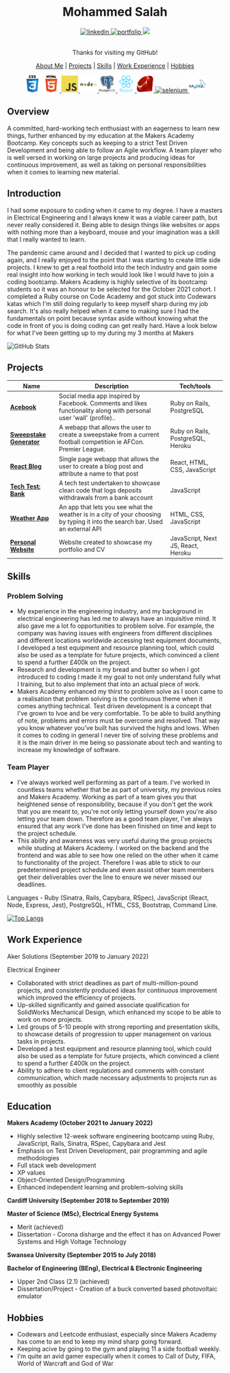 <div align="center">
  <h1>Mohammed Salah</h1>

  <div align="center">
    <a href="https://www.linkedin.com/in/mohammed-salah-miet-7309b116a/">
        <img alt="linkedin" title="My LinkedIn Page" src="https://img.shields.io/badge/LinkedIn-0077B5?style=for-the-badge&logo=linkedin&logoColor=white" />
    </a>
    <a href="https://mohammed-salah-website.herokuapp.com">
        <img alt="portfolio" title="My Portfolio" src="https://img.shields.io/badge/Portfolio-3b5998?style=for-the-badge&logo=google-chrome&logoColor=white" />
    </a>
    <a href="https://www.codewars.com/users/mosalah123">
        <img src="https://img.shields.io/badge/CodeWars-%23AD2C27?style=for-the-badge&logo=codewars&logoColor=white" />
    </a>
  </div>
  <br>

  Thanks for visiting my GitHub! 

  [About Me](#overview) | [Projects](#projects) | [Skills](#skills) | [Work Experience](#work-experience) | [Hobbies](#hobbies)
  
 

<p <h3 align="center"></h3>
 <img src="https://raw.githubusercontent.com/devicons/devicon/master/icons/css3/css3-original-wordmark.svg" alt="css3" width="40" height="40"/> </a> <a  <img src="https://www.vectorlogo.zone/logos/git-scm/git-scm-icon.svg" alt="git" width="40" height="40"/> </a>  </a> <a href="https://www.w3.org/html/" target="_blank"> <img src="https://raw.githubusercontent.com/devicons/devicon/master/icons/html5/html5-original-wordmark.svg" alt="html5" width="40" height="40"/> </a>  <a href="https://developer.mozilla.org/en-US/docs/Web/JavaScript" target="_blank"> <img src="https://raw.githubusercontent.com/devicons/devicon/master/icons/javascript/javascript-original.svg" alt="javascript" width="40" height="40"/> </a> <a href="https://nodejs.org" target="_blank"> <img src="https://raw.githubusercontent.com/devicons/devicon/master/icons/nodejs/nodejs-original-wordmark.svg" alt="nodejs" width="40" height="40"/> </a> <a href="https://www.postgresql.org" target="_blank"> <img src="https://raw.githubusercontent.com/devicons/devicon/master/icons/postgresql/postgresql-original-wordmark.svg" alt="postgresql" width="40" height="40"/> </a> <a href="https://reactjs.org/" target="_blank"> <img src="https://raw.githubusercontent.com/devicons/devicon/master/icons/react/react-original-wordmark.svg" alt="react" width="40" height="40"/> </a>  <a href="https://www.ruby-lang.org/en/" target="_blank"> <img src="https://raw.githubusercontent.com/devicons/devicon/master/icons/ruby/ruby-original.svg" alt="ruby" width="40" height="40"/> </a> <a href="https://www.selenium.dev" target="_blank"> <img src="https://raw.githubusercontent.com/detain/svg-logos/780f25886640cef088af994181646db2f6b1a3f8/svg/selenium-logo.svg" alt="selenium" width="40" height="40"/> </a> <a href="https://dev.mysql.com/doc/" target="_blank"> <img src="https://raw.githubusercontent.com/devicons/devicon/master/icons/mysql/mysql-plain-wordmark.svg" alt="mysql" width="40" height="40"/> </a> </p>

</div>


## Overview

A committed, hard-working tech enthusiast with an eagerness to learn new things, further enhanced by my education at the Makers Academy Bootcamp. Key concepts such as keeping to a strict Test Driven Development and being able to follow an Agile workflow. A team player who is well versed in working on large projects and producing ideas for continuous improvement, as well as taking on personal responsibilities when it comes to learning new material. 

## Introduction

I had some exposure to coding when it came to my degree. I have a masters in Electrical Engineering and I always knew it was a viable career path, but never really considered it. Being able to design things like websites or apps with nothing more than a keyboard, mouse and your imagination was a skill that I really wanted to learn.

The pandemic came around and I decided that I wanted to pick up coding again, and I really enjoyed to the point that I was starting to create little side projects. I knew to get a real foothold into the tech industry and gain some real insight into how working in tech would look like I would have to join a coding bootcamp. Makers Academy is highly selective of its bootcamp students so it was an honour to be selected for the October 2021 cohort. I completed a Ruby course on Code Academy and got stuck into Codewars katas which I'm still doing regularly to keep myself sharp during my job search. It's also really helped when it came to making sure I had the fundamentals on point because syntax aside without knowing what the code in front of you is doing coding can get really hard. Have a look below for what I've been getting up to my during my 3 months at Makers


![GitHub Stats](https://github-readme-stats.vercel.app/api?username=mo-codes1&theme=radical)


## Projects

| Name                         | Description       | Tech/tools        |
| ---------------------------- | ----------------- | ----------------- |
| [**Acebook**](https://github.com/mo-codes1/Acebook)          |Social media app inspired by Facebook. Comments and likes functionality along with personal user 'wall' (profile).. | Ruby on Rails, PostgreSQL |
| [**Sweepstake Generator**](https://github.com/mo-codes1/football-sweepstake-generator) | A webapp that allows the user to create a sweepstake from a current football competition ie AFCon. Premier League. | Ruby on Rails, PostgreSQL, Heroku              |
| [**React Blog**](https://github.com/mo-codes1/React-Blog) | Single page webapp that allows the user to create a blog post and attribute a name to that post | React, HTML, CSS, JavaScript|
| [**Tech Test: Bank**](https://github.com/mo-codes1/bank-tech-test)| A tech test undertaken to showcase clean code that logs deposits withdrawals from a bank account | JavaScript|
| [**Weather App**](https://github.com/mo-codes1/Weather-App)| An app that lets you see what the weather is in a city of your choosing by typing it into the search bar. Used an external API | HTML, CSS, JavaScript|
| [**Personal Website**](https://github.com/mo-codes1/Personal-Website-React)| Website created to showcase my portfolio and CV | JavaScript, Next JS, React, Heroku


## Skills

### Problem Solving

- My experience in the engineering industry, and my background in electrical engineering has led me to always have an inquisitive mind. It also gave me a lot fo opportunities to problem solve. For example, the company was having issues with engineers from different disciplines and different locations worldwide accessing test equipment documents, I developed a test equipment and resource planning tool, which could also be used as a template for future projects, which convinced a client to spend a further £400k on the project.
- Research and development is my bread and butter so when I got introduced to coding I made it my goal to not only understand fully what I training, but to also implement that into an actual piece of work.
- Makers Academy enhanced my thirst to problem solve as I soon came to a realisation that problem solving is the continuous theme when it comes anything technical. Test driven development is a concept that I've grown to lvoe and be very comfortable. To be able to build anything of note, problems and errors must be overcome and resolved. That way you know whatever you've built has survived the highs and lows. When it comes to coding in general I never tire of solving these problems and it is the main driver in me being so passionate about tech and wanting to increase my knowledge of software. 

### Team Player
 - I've always worked well performing as part of a team. I've worked in countless teams whether that be as part of university, my previous roles and Makers Academy. Working as part of a team gives you that heightened sense of responsibility, because if you don't get the work that you are meant to, you're not only letting yourself down you're also letting your team down. Therefore as a good team player, I've always ensured that any work I've done has been finished on time and kept to the project schedule.
 - This ability and awareness was very useful during the group projects while studing at Makers Academy. I worked on the backend and the frontend and was able to see how one relied on the other when it came to functionality of the project. Therefore I was able to stick to our predetermined project schedule and even assist other team members get their deliverables over the line to ensure we never missed our deadlines.

Languages - Ruby (Sinatra, Rails, Capybara, RSpec), JavaScript (React, Node, Express, Jest), PostgreSQL, HTML, CSS, Bootstrap, Command Line.

[![Top Langs](https://github-readme-stats.vercel.app/api/top-langs/?username=mo-codes1)](https://github.com/mo-codes1/github-readme-stats)


## Work Experience

Aker Solutions (September 2019 to January 2022)

Electrical Engineer

- Collaborated with strict deadlines as part of multi-million-pound projects, and consistently produced ideas for continuous improvement which improved the efficiency of projects.
- Up-skilled significantly and gained associate qualification for SolidWorks Mechanical Design, which enhanced my scope to be able to work on more projects.
- Led groups of 5-10 people with strong reporting and presentation skills, to showcase details of progression to upper management on various tasks in projects.
- Developed a test equipment and resource planning tool, which could also be used as a template for future projects, which convinced a client to spend a further £400k on the project.
- Ability to adhere to client regulations and comments with constant communication, which made necessary adjustments to projects run as smoothly as possible


## Education

**Makers Academy (October 2021 to January 2022)**

- Highly selective 12-week software engineering bootcamp using Ruby, JavaScript, Rails, Sinatra, RSpec, Capybara and Jest
- Emphasis on Test Driven Development, pair programming and agile methodologies
- Full stack web development
- XP values
- Object-Oriented Design/Programming
- Enhanced independent learning and problem-solving skills


**Cardiff University (September 2018 to September 2019)**

**Master of Science (MSc), Electrical Energy Systems**
 - Merit (achieved)
 - Dissertation - Corona disharge and the effect it has on Advanced Power Systems and High Voltage Technology


**Swansea University (September 2015 to July 2018)**

**Bachelor of Engineering (BEng), Electrical & Electronic Engineering**
- Upper 2nd Class (2.1) (achieved)
- Dissertation/Project - Creation of a buck converted based photovoltaic emulator

## Hobbies

- Codewars and Leetcode enthusiast, especially since Makers Academy has come to an end to keep my mind sharp going forward.
- Keeping acive by going to the gym and playing 11 a side football weekly. 
- I'm quite an avid gamer especially when it comes to Call of Duty, FIFA, World of Warcraft and God of War

